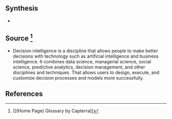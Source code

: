 ## Synthesis
- 
## Source [^1]
- Decision intelligence is a discipline that allows people to make better decisions with technology such as artificial intelligence and business intelligence. It combines data science, managerial science, social science, predictive analytics, decision management, and other disciplines and techniques. That allows users to design, execute, and customize decision processes and models more successfully.
## References

[^1]: [[(Home Page) Glossary by Capterra]]